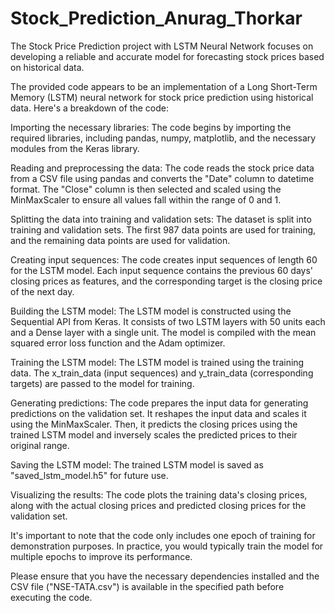 # Stock_Prediction_Anurag_Thorkar
The Stock Price Prediction project with LSTM Neural Network focuses on developing a reliable and accurate model for forecasting stock prices based on historical data. 


The provided code appears to be an implementation of a Long Short-Term Memory (LSTM) neural network for stock price prediction using historical data. Here's a breakdown of the code:

Importing the necessary libraries: The code begins by importing the required libraries, including pandas, numpy, matplotlib, and the necessary modules from the Keras library.

Reading and preprocessing the data: The code reads the stock price data from a CSV file using pandas and converts the "Date" column to datetime format. The "Close" column is then selected and scaled using the MinMaxScaler to ensure all values fall within the range of 0 and 1.

Splitting the data into training and validation sets: The dataset is split into training and validation sets. The first 987 data points are used for training, and the remaining data points are used for validation.

Creating input sequences: The code creates input sequences of length 60 for the LSTM model. Each input sequence contains the previous 60 days' closing prices as features, and the corresponding target is the closing price of the next day.

Building the LSTM model: The LSTM model is constructed using the Sequential API from Keras. It consists of two LSTM layers with 50 units each and a Dense layer with a single unit. The model is compiled with the mean squared error loss function and the Adam optimizer.

Training the LSTM model: The LSTM model is trained using the training data. The x_train_data (input sequences) and y_train_data (corresponding targets) are passed to the model for training.

Generating predictions: The code prepares the input data for generating predictions on the validation set. It reshapes the input data and scales it using the MinMaxScaler. Then, it predicts the closing prices using the trained LSTM model and inversely scales the predicted prices to their original range.

Saving the LSTM model: The trained LSTM model is saved as "saved_lstm_model.h5" for future use.

Visualizing the results: The code plots the training data's closing prices, along with the actual closing prices and predicted closing prices for the validation set.

It's important to note that the code only includes one epoch of training for demonstration purposes. In practice, you would typically train the model for multiple epochs to improve its performance.

Please ensure that you have the necessary dependencies installed and the CSV file ("NSE-TATA.csv") is available in the specified path before executing the code.
